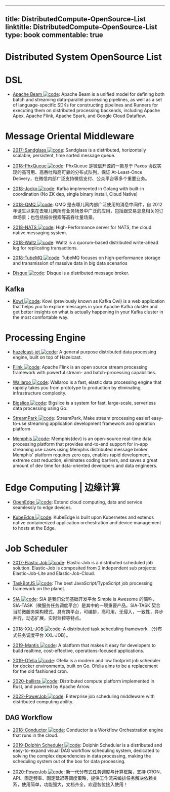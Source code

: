 
---
title: DistributedCompute-OpenSource-List
linktitle: DistributedCompute-OpenSource-List
type: book
commentable: true
---

# Distributed System OpenSource List

# DSL

- [Apache Beam ![code](https://ng-tech.icu/assets/code.svg)](https://github.com/apache/beam): Apache Beam is a unified model for defining both batch and streaming data-parallel processing pipelines, as well as a set of language-specific SDKs for constructing pipelines and Runners for executing them on distributed processing backends, including Apache Apex, Apache Flink, Apache Spark, and Google Cloud Dataflow.

# Message Oriental Middleware

- [2017-Sandglass ![code](https://ng-tech.icu/assets/code.svg)](https://github.com/celrenheit/sandglass): Sandglass is a distributed, horizontally scalable, persistent, time sorted message queue.

- [2018-PhxQueue ![code](https://ng-tech.icu/assets/code.svg)](https://github.com/Tencent/phxqueue): PhxQueue 是微信开源的一款基于 Paxos 协议实现的高可用、高吞吐和高可靠的分布式队列，保证 At-Least-Once Delivery，在微信内部广泛支持微信支付、公众平台等多个重要业务。

- [2018-Jocko ![code](https://ng-tech.icu/assets/code.svg)](https://github.com/travisjeffery/jocko): Kafka implemented in Golang with built-in coordination (No ZK dep, single binary install, Cloud Native)

- [2018-QMQ ![code](https://ng-tech.icu/assets/code.svg)](https://github.com/qunarcorp/qmq): QMQ 是去哪儿网内部广泛使用的消息中间件，自 2012 年诞生以来在去哪儿网所有业务场景中广泛的应用，包括跟交易息息相关的订单场景；也包括报价搜索等高吞吐量场景。

- [2018-NATS ![code](https://ng-tech.icu/assets/code.svg)](https://github.com/nats-io/nats-server): High-Performance server for NATS, the cloud native messaging system.

- [2018-Waltz ![code](https://ng-tech.icu/assets/code.svg)](https://github.com/wepay/waltz): Waltz is a quorum-based distributed write-ahead log for replicating transactions.

- [2018-TubeMQ ![code](https://ng-tech.icu/assets/code.svg)](https://github.com/Tencent/TubeMQ): TubeMQ focuses on high-performance storage and transmission of massive data in big data scenarios

- [Disque ![code](https://ng-tech.icu/assets/code.svg)](https://github.com/antirez/disque): Disque is a distributed message broker.

## Kafka

- [Kowl ![code](https://ng-tech.icu/assets/code.svg)](https://github.com/cloudhut/kowl): Kowl (previously known as Kafka Owl) is a web application that helps you to explore messages in your Apache Kafka cluster and get better insights on what is actually happening in your Kafka cluster in the most comfortable way.

# Processing Engine

- [hazelcast-jet ![code](https://ng-tech.icu/assets/code.svg)](https://github.com/hazelcast/hazelcast-jet): A general purpose distributed data processing engine, built on top of Hazelcast.

- [Flink ![code](https://ng-tech.icu/assets/code.svg)](https://github.com/apache/flink): Apache Flink is an open source stream processing framework with powerful stream- and batch-processing capabilities.

- [Wallaroo ![code](https://ng-tech.icu/assets/code.svg)](https://github.com/wallaroolabs/wallaroo): Wallaroo is a fast, elastic data processing engine that rapidly takes you from prototype to production by eliminating infrastructure complexity.

- [Bigslice ![code](https://ng-tech.icu/assets/code.svg)](https://bigslice.io): Bigslice is a system for fast, large-scale, serverless data processing using Go.

- [StreamPark ![code](https://ng-tech.icu/assets/code.svg)](https://github.com/apache/incubator-streampark): StreamPark, Make stream processing easier! easy-to-use streaming application development framework and operation platform

- [Memphis ![code](https://ng-tech.icu/assets/code.svg)](https://github.com/memphisdev): Memphis{dev} is an open-source real-time data processing platform that provides end-to-end support for in-app streaming use cases using Memphis distributed message broker. Memphis' platform requires zero ops, enables rapid development, extreme cost reduction, eliminates coding barriers, and saves a great amount of dev time for data-oriented developers and data engineers.

# Edge Computing | 边缘计算

- [OpenEdge ![code](https://ng-tech.icu/assets/code.svg)](https://github.com/baidu/openedge): Extend cloud computing, data and service seamlessly to edge devices.

- [KubeEdge ![code](https://ng-tech.icu/assets/code.svg)](https://github.com/kubeedge/kubeedge): KubeEdge is built upon Kubernetes and extends native containerized application orchestration and device management to hosts at the Edge.

# Job Scheduler

- [2017-Elastic Job ![code](https://ng-tech.icu/assets/code.svg)](https://github.com/elasticjob/elastic-job-lite): Elastic-Job is a distributed scheduled job solution. Elastic-Job is composited from 2 independent sub projects: Elastic-Job-Lite and Elastic-Job-Cloud.

- [TaskBotJS ![code](https://ng-tech.icu/assets/code.svg)](https://github.com/eropple/taskbotjs): The best JavaScript/TypeScript job processing framework on the planet.

- [SIA ![code](https://ng-tech.icu/assets/code.svg)](https://github.com/siaorg/sia-task): SIA 是我们公司基础开发平台 Simple is Awesome 的简称，SIA-TASK（微服务任务调度平台）是其中的一项重要产品，SIA-TASK 契合当前微服务架构模式，具有跨平台，可编排，高可用，无侵入，一致性，异步并行，动态扩展，实时监控等特点。

- [2018-XXL-JOB ![code](https://ng-tech.icu/assets/code.svg)](https://github.com/xuxueli/xxl-job/): A distributed task scheduling framework.（分布式任务调度平台 XXL-JOB）。

- [2019-Mantis ![code](https://ng-tech.icu/assets/code.svg)](https://github.com/netflix/mantis/): A platform that makes it easy for developers to build realtime, cost-effective, operations-focused applications.

- [2019-Ofelia ![code](https://ng-tech.icu/assets/code.svg)](https://github.com/mcuadros/ofelia): Ofelia is a modern and low footprint job scheduler for docker environments, built on Go. Ofelia aims to be a replacement for the old fashioned cron.

- [2020-ballista ![code](https://ng-tech.icu/assets/code.svg)](https://github.com/ballista-compute/ballista): Distributed compute platform implemented in Rust, and powered by Apache Arrow.

- [2022-PowerJob ![code](https://ng-tech.icu/assets/code.svg)](https://github.com/PowerJob/PowerJob): Enterprise job scheduling middleware with distributed computing ability.

## DAG Workflow

- [2018-Conductor ![code](https://ng-tech.icu/assets/code.svg)](https://netflix.github.io/conductor/): Conductor is a Workflow Orchestration engine that runs in the cloud.

- [2019-Dolphin Scheduler ![code](https://ng-tech.icu/assets/code.svg)](https://github.com/apache/incubator-dolphinscheduler): Dolphin Scheduler is a distributed and easy-to-expand visual DAG workflow scheduling system, dedicated to solving the complex dependencies in data processing, making the scheduling system out of the box for data processing.

- [2020-PowerJob ![code](https://ng-tech.icu/assets/code.svg)](https://github.com/KFCFans/PowerJob): 新一代分布式任务调度与计算框架，支持 CRON、API、固定频率、固定延迟等调度策略，提供工作流来编排任务解决依赖关系，使用简单，功能强大，文档齐全，欢迎各位接入使用！

    